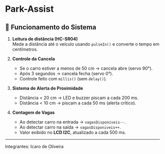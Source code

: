 # Park-Assist
## 🧠 Funcionamento do Sistema

1. **Leitura de distância (HC-SR04)**  
   Mede a distância até o veículo usando `pulseIn()` e converte o tempo em centímetros.

2. **Controle da Cancela**  
   - Se o carro estiver a menos de 50 cm → cancela abre (servo 90°).  
   - Após 3 segundos → cancela fecha (servo 0°).  
   - Controle feito com `millis()` (sem `delay()`).

3. **Sistema de Alerta de Proximidade**  
   - Distância < 20 cm → LED e buzzer piscam a cada 200 ms.  
   - Distância < 10 cm → piscam a cada 50 ms (alerta crítico).  

4. **Contagem de Vagas**  
   - Ao detectar carro na entrada → `vagasDisponiveis--`.  
   - Ao detectar carro na saída → `vagasDisponiveis++`.  
   - Valor exibido no **LCD I2C**, atualizado a cada 500 ms.   

---

Integrantes:
Icaro de Oliveira
